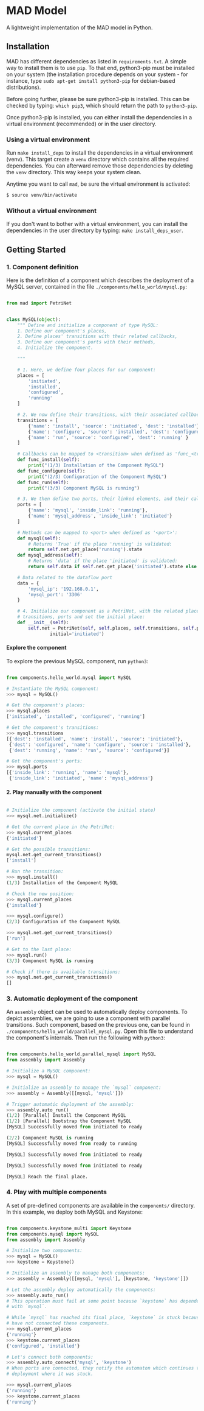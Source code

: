 
# MAD Model

A lightweight implementation of the MAD model in Python.


## Installation

MAD has different dependencies as listed in `requirements.txt`. A simple way to
install them is to use `pip`. To that end, python3-pip must be installed on
your system (the installation procedure depends on your system - for instance,
type `sudo apt-get install python3-pip` for debian-based distributions).

Before going further, please be sure python3-pip is installed. This can be checked
by typing: `which pip3`, which should return the path to `python3-pip`.

Once python3-pip is installed, you can either install the dependencies in a
virtual environment (recommended) or in the user directory.

### Using a virtual environment

Run `make install_deps` to install the dependencies in a virtual environment
(venv). This target create a `venv` directory which contains all the required
dependencies. You can afterward remove those dependencies by deleting the
`venv` directory. This way keeps your system clean.

Anytime you want to call `mad`, be sure the virtual environment is activated:
```bash
$ source venv/bin/activate
```

### Without a virtual environment

If you don't want to bother with a virtual environment, you can install the
dependencies in the user directory by typing: `make install_deps_user`.


## Getting Started

### 1. Component definition

Here is the definition of a component which describes the deployment of a MySQL
server, contained in the file `./components/hello_world/mysql.py`:

```python

from mad import PetriNet


class MySQL(object):
    """ Define and initialize a component of type MySQL:
    1. Define our component's places,
    2. Define places' transitions with their related callbacks,
    3. Define our component's ports with their methods,
    4. Initialize the component.

    """

    # 1. Here, we define four places for our component:
    places = [
        'initiated',
        'installed',
        'configured',
        'running'
    ]

    # 2. We now define their transitions, with their associated callbacks:
    transitions = [
        {'name': 'install', 'source': 'initiated', 'dest': 'installed'},
        {'name': 'configure', 'source': 'installed', 'dest': 'configured'},
        {'name': 'run', 'source': 'configured', 'dest': 'running' }
    ]

    # Callbacks can be mapped to <transition> when defined as 'func_<transition>':
    def func_install(self):
        print("(1/3) Installation of the Component MySQL")
    def func_configure(self):
        print("(2/3) Configuration of the Component MySQL")
    def func_run(self):
        print("(3/3) Component MySQL is running")

    # 3. We then define two ports, their linked elements, and their callbacks:
    ports = [
        {'name': 'mysql', 'inside_link': 'running'},
        {'name': 'mysql_address', 'inside_link': 'initiated'}
    ]

    # Methods can be mapped to <port> when defined as '<port>':
    def mysql(self):
        # Returns 'True' if the place 'running' is validated:
        return self.net.get_place('running').state
    def mysql_address(self):
        # Returns 'data' if the place 'initiated' is validated:
        return self.data if self.net.get_place('initiated').state else None

    # Data related to the dataflow port
    data = {
        'mysql_ip': '192.168.0.1',
        'mysql_port': '3306'
    }

    # 4. Initialize our component as a PetriNet, with the related places,
    # transitions, ports and set the initial place:
    def __init__(self):
        self.net = PetriNet(self, self.places, self.transitions, self.ports,
                initial='initiated')

```

#### Explore the component

To explore the previous MySQL component, run `python3`:

```python

from components.hello_world.mysql import MySQL

# Instantiate the MySQL component:
>>> mysql = MySQL()

# Get the component's places:
>>> mysql.places
['initiated', 'installed', 'configured', 'running']

# Get the component's transitions:
>>> mysql.transitions
[{'dest': 'installed', 'name': 'install', 'source': 'initiated'},
 {'dest': 'configured', 'name': 'configure', 'source': 'installed'},
 {'dest': 'running', 'name': 'run', 'source': 'configured'}]

# Get the component's ports:
>>> mysql.ports
[{'inside_link': 'running', 'name': 'mysql'},
 {'inside_link': 'initiated', 'name': 'mysql_address'}

```


#### 2. Play manually with the component

```python

# Initialize the component (activate the initial state)
>>> mysql.net.initialize()

# Get the current place in the PetriNet:
>>> mysql.current_places
{'initiated'}

# Get the possible transitions:
mysql.net.get_current_transitions()
['install']

# Run the transition:
>>> mysql.install()
(1/3) Installation of the Component MySQL

# Check the new position:
>>> mysql.current_places
{'installed'}

>>> mysql.configure()                                                                
(2/3) Configuration of the Component MySQL

>>> mysql.net.get_current_transitions()
['run']

# Get to the last place:
>>> mysql.run()
(3/3) Component MySQL is running

# Check if there is available transitions:
>>> mysql.net.get_current_transitions()
[]

```

### 3. Automatic deployment of the component

An `assembly` object can be used to automatically deploy components. To depict
assemblies, we are going to use a component with parallel transitions. Such
component, based on the previous one, can be found in
`./components/hello_world/parallel_mysql.py`. Open this file to understand the
component's internals. Then run the following with `python3`:

```python

from components.hello_world.parallel_mysql import MySQL
from assembly import Assembly

# Initialize a MySQL component:
>>> mysql = MySQL()

# Initialize an assembly to manage the `mysql` component:
>>> assembly = Assembly([[mysql, 'mysql']])

# Trigger automatic deployment of the assembly:
>>> assembly.auto_run()
(1/2) [Parallel] Install the Component MySQL
(1/2) [Parallel] Bootstrap the Component MySQL
[MySQL] Successfully moved from initiated to ready

(2/2) Component MySQL is running
[MySQL] Successfully moved from ready to running

[MySQL] Successfully moved from initiated to ready

[MySQL] Successfully moved from initiated to ready

[MySQL] Reach the final place.

```

### 4. Play with multiple components

A set of pre-defined components are available in the `components/` directory.
In this example, we deploy both MySQL and Keystone:

```python

from components.keystone_multi import Keystone
from components.mysql import MySQL
from assembly import Assembly

# Initialize two components:
>>> mysql = MySQL()
>>> keystone = Keystone()

# Initialize an assembly to manage both components:
>>> assembly = Assembly([[mysql, 'mysql'], [keystone, 'keystone']])

# Let the assembly deploy automatically the components:
>>> assembly.auto_run()
# This operation must fail at some point because `keystone` has dependencies
# with `mysql`.

# While `mysql` has reached its final place, `keystone` is stuck because we
# have not connected these components.
>>> mysql.current_places
{'running'}
>>> keystone.current_places
{'configured', 'installed'}

# Let's connect both components:
>>> assembly.auto_connect('mysql', 'keystone')
# When ports are connected, they notify the automaton which continues the
# deployment where it was stuck.

>>> mysql.current_places
{'running'}
>>> keystone.current_places
{'running'}

```

